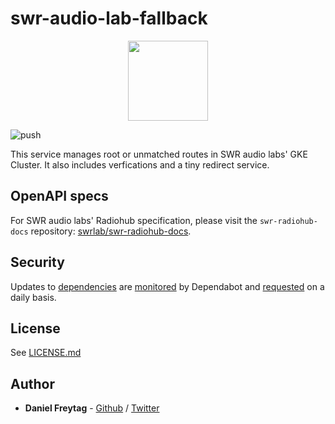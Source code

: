 # swr-audio-lab-fallback

<p align="center">
  <img src="https://cdn-static.lab.swr.de/images/v1/get/swr-audio-lab-icon-black-smooth/img?width=256&d=gh-fallback" width="128">
</p>

![push](https://github.com/swrlab/swr-audio-lab-fallback/workflows/push/badge.svg?event=push)

This service manages root or unmatched routes in SWR audio labs' GKE Cluster. It also includes verfications and a tiny redirect service.  

## OpenAPI specs

For SWR audio labs' Radiohub specification, please visit the `swr-radiohub-docs` repository: [swrlab/swr-radiohub-docs](https://github.com/swrlab/swr-radiohub-docs).  

## Security

Updates to [dependencies](https://github.com/swrlab/swr-audio-lab-fallback/network/dependencies) are [monitored](https://github.com/swrlab/swr-audio-lab-fallback/network/updates) by Dependabot and [requested](https://github.com/swrlab/swr-audio-lab-fallback/pulls) on a daily basis.

## License

See [LICENSE.md](./LICENSE.md)  

## Author

- **Daniel Freytag** - [Github](https://github.com/FRYTG) / [Twitter](https://twitter.com/FRYTG)
